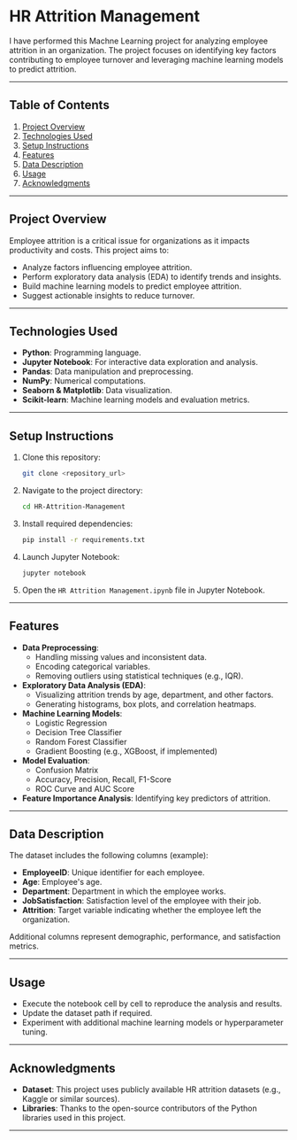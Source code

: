 # HR Attrition Management

I have performed this Machne Learning project for analyzing employee attrition in an organization. The project focuses on identifying key factors contributing to employee turnover and leveraging machine learning models to predict attrition.

---

## Table of Contents
1. [Project Overview](#project-overview)
2. [Technologies Used](#technologies-used)
3. [Setup Instructions](#setup-instructions)
4. [Features](#features)
5. [Data Description](#data-description)
6. [Usage](#usage)
7. [Acknowledgments](#acknowledgments)

---

## Project Overview

Employee attrition is a critical issue for organizations as it impacts productivity and costs. This project aims to:

- Analyze factors influencing employee attrition.
- Perform exploratory data analysis (EDA) to identify trends and insights.
- Build machine learning models to predict employee attrition.
- Suggest actionable insights to reduce turnover.

---

## Technologies Used

- **Python**: Programming language.
- **Jupyter Notebook**: For interactive data exploration and analysis.
- **Pandas**: Data manipulation and preprocessing.
- **NumPy**: Numerical computations.
- **Seaborn & Matplotlib**: Data visualization.
- **Scikit-learn**: Machine learning models and evaluation metrics.

---

## Setup Instructions

1. Clone this repository:

   ```bash
   git clone <repository_url>
   ```

2. Navigate to the project directory:

   ```bash
   cd HR-Attrition-Management
   ```

3. Install required dependencies:

   ```bash
   pip install -r requirements.txt
   ```

4. Launch Jupyter Notebook:

   ```bash
   jupyter notebook
   ```

5. Open the `HR Attrition Management.ipynb` file in Jupyter Notebook.

---

## Features

- **Data Preprocessing**:
  - Handling missing values and inconsistent data.
  - Encoding categorical variables.
  - Removing outliers using statistical techniques (e.g., IQR).
- **Exploratory Data Analysis (EDA)**:
  - Visualizing attrition trends by age, department, and other factors.
  - Generating histograms, box plots, and correlation heatmaps.
- **Machine Learning Models**:
  - Logistic Regression
  - Decision Tree Classifier
  - Random Forest Classifier
  - Gradient Boosting (e.g., XGBoost, if implemented)
- **Model Evaluation**:
  - Confusion Matrix
  - Accuracy, Precision, Recall, F1-Score
  - ROC Curve and AUC Score
- **Feature Importance Analysis**: Identifying key predictors of attrition.

---

## Data Description

The dataset includes the following columns (example):

- **EmployeeID**: Unique identifier for each employee.
- **Age**: Employee's age.
- **Department**: Department in which the employee works.
- **JobSatisfaction**: Satisfaction level of the employee with their job.
- **Attrition**: Target variable indicating whether the employee left the organization.

Additional columns represent demographic, performance, and satisfaction metrics.

---

## Usage

- Execute the notebook cell by cell to reproduce the analysis and results.
- Update the dataset path if required.
- Experiment with additional machine learning models or hyperparameter tuning.

---

## Acknowledgments

- **Dataset**: This project uses publicly available HR attrition datasets (e.g., Kaggle or similar sources).
- **Libraries**: Thanks to the open-source contributors of the Python libraries used in this project.

---

